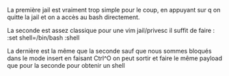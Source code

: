 La première jail est vraiment trop simple pour le coup, en appuyant sur q on quitte la jail et on a accès au bash directement.

La seconde est assez classique pour une vim jail/privesc il suffit de faire :
:set shell=/bin/bash
:shell

La dernière est la même que la seconde sauf que nous sommes bloqués dans le mode insert en faisant Ctrl^O on peut sortir et faire le même payload que pour la seconde pour obtenir un shell
